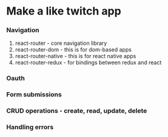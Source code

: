 # Make a like twitch app

### Navigation
  1. react-router
    - core navigation library
  2. react-router-dom
    - this is for dom-based apps
  3. react-router-native
    - this is for react native apps
  4. react-router-redux
    - for bindings between redux and react

### Oauth

### Form submissions

### CRUD operations - create, read, update, delete

### Handling errors
